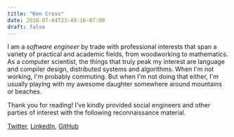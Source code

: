 ```yaml
---
title: "Ken Cross"
date: 2018-07-04T23:49:16-07:00
draft: false
---
```

I am a _software engineer_ by trade with professional interests that span a variety of practical and academic fields, from woodworking to mathematics.
As a computer scientist, the things that truly peak my interest are language and compiler design, distributed systems and algorithms.
When I'm not working, I'm probably commuting. But when I'm not doing that either, I'm usually playing with my awesome daughter somewhere around mountains or beaches.

Thank you for reading! I've kindly provided social engineers and other parties of interest with the following reconnaissance material.

[Twitter](https://twitter.com/quasarken/),
[LinkedIn](https://www.linkedin.com/in/kenneth-cross/),
[GitHub](https://github.com/k-cross/)

